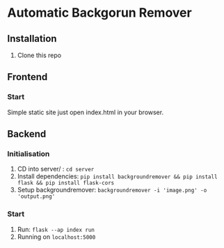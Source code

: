# Automatic Backgorun Remover

## Installation
1. Clone this repo
   
## Frontend
### Start
Simple static site just open index.html in your browser.

## Backend
### Initialisation
1. CD into server/ : `cd server`
2. Install dependencies: `pip install backgroundremover && pip install flask && pip install flask-cors`
3. Setup backgroundremover: `backgroundremover -i 'image.png' -o 'output.png'`
### Start
1. Run: `flask --ap index run`
2. Running on `localhost:5000`
